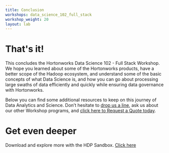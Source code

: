 ```yaml
---
title: Conclusion
workshops: data_science_102_full_stack
workshop_weight: 20
layout: lab
---
```


# That's it!
This concludes the Hortonworks Data Science 102 - Full Stack Workshop.  We hope you learned about some of the Hortonworks products, have a better scope of the Hadoop ecosystem, and understand some of the basic concepts of what Data Science is, and how you can go about processing large swaths of data efficiently and quickly while ensuring data governance with Hortonworks.

Below you can find some additional resources to keep on this journey of Data Analytics and Science.  Don’t hesitate to <a href="https://fiercesw.com/contact-us">drop us a line</a>, ask us about our other Workshop programs, and <a href="https://fiercesw.com/request-a-quote">click here to Request a Quote today</a>.

# Get even deeper
Download and explore more with the HDP Sandbox. <a href="https://hortonworks.com/products/sandbox/">Click here</a>
